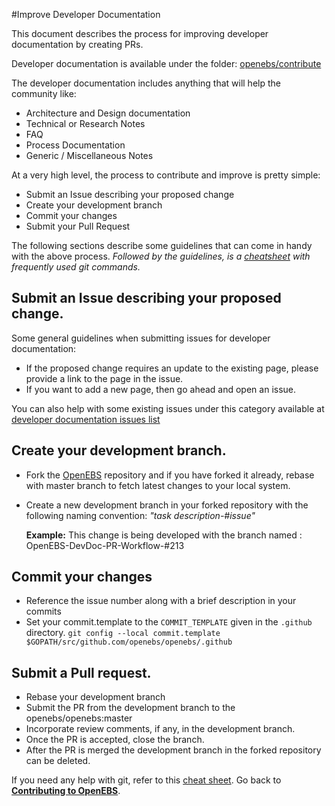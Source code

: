 #Improve Developer Documentation

This document describes the process for improving developer documentation by creating PRs.

Developer documentation is available under the folder: [openebs/contribute](https://github.com/openebs/openebs/tree/master/contribute)

The developer documentation includes anything that will help the community like:
- Architecture and Design documentation
- Technical or Research Notes
- FAQ
- Process Documentation 
- Generic / Miscellaneous Notes

At a very high level, the process to contribute and improve is pretty simple:
- Submit an Issue describing your proposed change
- Create your development branch
- Commit your changes
- Submit your Pull Request

The following sections describe some guidelines that can come in handy with the above process. 
*Followed by the guidelines, is a [cheatsheet](./contribute/git-cheatsheet.md) with frequently used git commands.*

## Submit an Issue describing your proposed change.

Some general guidelines when submitting issues for developer documentation:
- If the proposed change requires an update to the existing page, please provide a link to the page in the issue. 
- If you want to add a new page, then go ahead and open an issue. 

You can also help with some existing issues under this category available at [developer documentation issues list](https://github.com/openebs/openebs/labels/documentation%2Fdevel)

## Create your development branch. 

- Fork the [OpenEBS](www.github.com/openebs/openebs) repository and if you have forked it already, rebase with master branch to fetch latest changes to your local system. 
- Create a new development branch in your forked repository with the following naming convention: *"task description-#issue"*

  **Example:**     This change is being developed with the branch named : OpenEBS-DevDoc-PR-Workflow-#213

## Commit your changes
- Reference the issue number along with a brief description in your commits
- Set your commit.template to the `COMMIT_TEMPLATE` given in the `.github` directory.
  `git config --local commit.template $GOPATH/src/github.com/openebs/openebs/.github`

## Submit a Pull request. 
- Rebase your development branch 
- Submit the PR from the development branch to the openebs/openebs:master
- Incorporate review comments, if any, in the development branch. 
- Once the PR is accepted, close the branch.
- After the PR is merged the development branch in the forked repository can be deleted.

If you need any help with git, refer to this [cheat sheet](./contribute/git-cheatsheet.md).
Go back to [**Contributing to OpenEBS**](./contribute/CONTRIBUTING.md).
